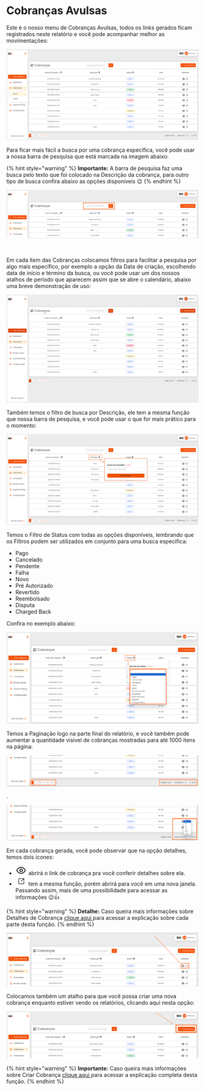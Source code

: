 # Cobranças Avulsas

<p>Este é o nosso menu de Cobranças Avulsas, todos os links gerados ficam registrados neste relatório e você pode acompanhar melhor as movimentações:</p>

![cobrancas_menu_avulsa](/assets/prints/cobrancas_menu_avulsa.png)

<p>Para ficar mais fácil a busca por uma cobrança específica, você pode usar a nossa barra de pesquisa que está marcada na imagem abaixo:</p>

{% hint style="warning" %}
**Importante:**  A barra de pesquisa faz uma busca pelo texto que foi colocado na Descrição da cobrança, para outro tipo de busca confira abaixo as opções disponíveis 😉
{% endhint %}

![cobrancas_menu_avulsa_barra_pesquisa](/assets/prints/cobrancas_menu_avulsa_barra_pesquisa.png)

<br>

<p>Em cada item das Cobranças colocamos filtros para facilitar a pesquisa por algo mais específico, por exemplo a opção da Data de criação, escolhendo data de início e término da busca, ou você pode usar um dos nossos atalhos de período que aparecem assim que se abre o calendário, abaixo uma breve demonstração de uso:</p>

![cobrancas_menu_avulsa_filtro_data_criacao](/assets/prints/cobrancas_menu_avulsa_filtro_data_criacao.gif)

<p>Também temos o filtro de busca por Descrição, ele tem a mesma função que nossa barra de pesquisa, e você pode usar o que for mais prático para o momento:</p>

![cobrancas_menu_avulsa_filtro_descricao](/assets/prints/cobrancas_menu_avulsa_filtro_descricao.png)

Temos o Filtro de Status com todas as opções disponíveis, lembrando que os Filtros podem ser utilizados em conjunto para uma busca específica:<br>
 - Pago<br>
 - Cancelado<br>
 - Pendente<br>
 - Falha<br>
 - Novo<br>
 - Pré Autorizado<br>
 - Revertido<br>
 - Reembolsado<br>
 - Disputa<br>
 - Charged Back<br>

 Confira no exemplo abaixo:

![cobrancas_menu_avulsa_filtro_status](/assets/prints/cobrancas_menu_avulsa_filtro_status.png)

<p>Temos a Paginação logo na parte final do relatório, e você também pode aumentar a quantidade visível de cobranças mostradas para até 1000 itens na página:</p>

![cobrancas_menu_avulsa_paginacao_1](/assets/prints/cobrancas_menu_avulsa_paginacao.png)
<p>.</p>

![cobrancas_menu_avulsa_paginacao_2](/assets/prints/cobrancas_menu_avulsa_paginacao_2.png)

Em cada cobrança gerada, você pode observar que na opção detalhes, temos dois ícones:
- <img src="/assets/prints/icon_olho_detalhes_transacao.png" alt="" data-size="line"> abrirá o link de cobrança pra você conferir detalhes sobre ela.
- <img src="/assets/prints/icon_quadrado_detalhes_transacao.png" alt="" data-size="line"> tem a mesma função, porém abrirá para você em uma nova janela.
Passando assim, mais de uma possibilidade para acessar as informações 😉👍

{% hint style="warning" %}
**Detalhe:** Caso queira mais informações sobre Detalhes de Cobrança [clique aqui ](https://docs.gopag.com.br/criar_cobranca/link_cobranca) para acessar a explicação sobre cada parte desta função.
{% endhint %}

![cobrancas_menu_avulsa_detalhes_cobranca](/assets/prints/cobrancas_menu_avulsa_detalhes_cobranca.png)


<p>Colocamos também um atalho para que você possa criar uma nova cobrança enquanto estiver vendo os relatórios, clicando aqui nesta opção:</p>

![cobrancas_menu_avulsa_criar_cobranca](/assets/prints/cobrancas_menu_avulsa_criar_cobranca.png)

{% hint style="warning" %}
**Importante:** Caso queira mais informações sobre Criar Cobrança [clique aqui ](https://docs.gopag.com.br/criar_cobranca) para acessar a explicação completa desta função.
{% endhint %}
